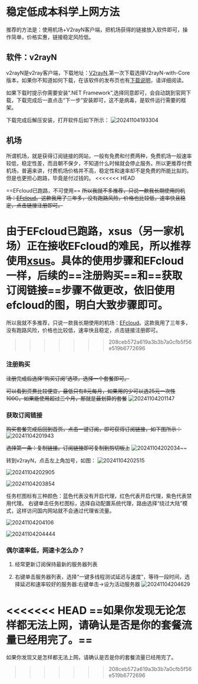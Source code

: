 # 稳定低成本科学上网方法

推荐的方法是：使用机场+V2rayN客户端，把机场获得的链接放入软件即可，操作简单，价格实惠，链接稳定风险低。

## 软件：v2rayN

v2rayN是v2ray客户端，下载地址：<a href="https://github.com/2dust/v2rayN/releases">V2rayN</a>,第一次下载选择V2rayN-with-Core版本，如果你不知道如何下载，在该软件的发布页也有<a href="https://github.com/2dust/v2rayN/wiki/Release-files-introduction">下载说明</a>，请详细阅读。

如果下载时提示你需要安装“.NET Framework”,选择同意即可，会自动跳到官网下载，下载完成后一直点击“下一步”安装即可，这不是病毒，是软件运行需要的框架。

下载完成后解压安装，打开软件后如下所示：
![20241104193304](https://fuyunyou-note.oss-cn-wuhan-lr.aliyuncs.com/typora-user-images/20241104193304.png)

## 机场

所谓机场，就是获得订阅链接的网站，一般有免费和付费两种，免费机场一般速率较低，稳定性差，而且朝不保夕，不知道什么时候就会停止服务。所以更推荐付费机场，普遍来讲，付费机场价格并不高，稳定性和速率却不是免费的所能比拟的。但是也更担心跑路，毕竟是付过钱的。
<<<<<<< HEAD

==EFcloud已跑路，不可使用==
~~所以我就不多推荐，只说一款我长期使用的机场：<a href="https://inv.easyfastcloud.com/#/register?code=4XeMFtHY">EFcloud</a>。这款我用了三年多，没有跑路风险，价格也比较低，速率快且稳定，点击链接注册即可。~~

由于EFcloud已跑路，xsus（另一家机场）正在接收EFcloud的难民，所以推荐使用<a href="https://xs-us.xyz/register?code=Os2mLzgU">xsus</a>。具体的使用步骤和EFcloud一样，后续的==注册购买==和==获取订阅链接==步骤不做更改，依旧使用efcloud的图，明白大致步骤即可。
=======
所以我就不多推荐，只说一款我长期使用的机场：<a href="https://efcloud.pages.dev/">EFcloud</a>。这款我用了三年多，没有跑路风险，价格也比较低，速率快且稳定，点击链接注册即可。
>>>>>>> 208ceb572a619a3b3b7a0cfb5f56e519b6772696

### 注册购买

~~注册完成后选择“购买订阅”选项，选择一个套餐即可。~~

~~可以看到资费比较便宜，最低只有8元每月，如果用的少可以选25元一次性100G，如果能使用超过三个月，那就是最划算的套餐~~
![20241104201147](https://fuyunyou-note.oss-cn-wuhan-lr.aliyuncs.com/typora-user-images/20241104201147.png)

### 获取订阅链接

~~购买套餐完成后回到首页，点击一键订阅，即可获得订阅链接，如下图所示：~~
![20241104201943](https://fuyunyou-note.oss-cn-wuhan-lr.aliyuncs.com/typora-user-images/20241104201943.png)

~~选择第一条：复制链接。订阅链接即可复制到剪切板上~~
![20241104202034](https://fuyunyou-note.oss-cn-wuhan-lr.aliyuncs.com/typora-user-images/20241104202034.png)~~


转到v2rayN，点击左上角加号，如图：
![20241104202515](https://fuyunyou-note.oss-cn-wuhan-lr.aliyuncs.com/typora-user-images/20241104202515.png)

![20241104202905](https://fuyunyou-note.oss-cn-wuhan-lr.aliyuncs.com/typora-user-images/20241104202905.png)

![20241104203854](https://fuyunyou-note.oss-cn-wuhan-lr.aliyuncs.com/typora-user-images/20241104203854.png)

任务栏图标有三种颜色：蓝色代表没有开启代理，红色代表开启代理，紫色代表禁用代理。
右键单击任务栏图标，选择自动配置系统代理，路由选择“绕过大陆”模式，这样访问国内网站就不会通过代理省流量。

![20241104204106](https://fuyunyou-note.oss-cn-wuhan-lr.aliyuncs.com/typora-user-images/20241104204106.png)


![20241104204444](https://fuyunyou-note.oss-cn-wuhan-lr.aliyuncs.com/typora-user-images/20241104204444.png)


### 偶尔速率低，网速卡怎么办？

1. 经常更新订阅保持最新的服务器列表

2. 右键单击服务器列表，选择“一键多线程测试延迟与速度”，等待一段时间，选择延迟和速率较好的服务器:右键单击->设为活动服务器
![20241104204629](https://fuyunyou-note.oss-cn-wuhan-lr.aliyuncs.com/typora-user-images/20241104204629.png)

<<<<<<< HEAD
==如果你发现无论怎样都无法上网，请确认是否是你的套餐流量已经用完了。==
=======
如果你发现又是怎样都无法上网，请确认是否是你的套餐流量已经用完了。
>>>>>>> 208ceb572a619a3b3b7a0cfb5f56e519b6772696
